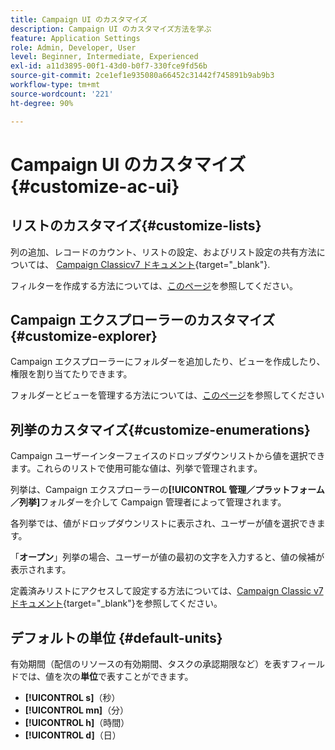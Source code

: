```yaml
---
title: Campaign UI のカスタマイズ
description: Campaign UI のカスタマイズ方法を学ぶ
feature: Application Settings
role: Admin, Developer, User
level: Beginner, Intermediate, Experienced
exl-id: a11d3895-00f1-43d0-b0f7-330fce9fd56b
source-git-commit: 2ce1ef1e935080a66452c31442f745891b9ab9b3
workflow-type: tm+mt
source-wordcount: '221'
ht-degree: 90%

---
```


# Campaign UI のカスタマイズ{#customize-ac-ui}

## リストのカスタマイズ{#customize-lists}

列の追加、レコードのカウント、リストの設定、およびリスト設定の共有方法については、 [Campaign Classicv7 ドキュメント](https://experienceleague.adobe.com/docs/campaign-classic/using/getting-started/starting-with-adobe-campaign/campaign-workspace/adobe-campaign-ui-lists.html?lang=ja){target="_blank"}.

フィルターを作成する方法については、[このページ](../audiences/create-filters.md)を参照してください。

## Campaign エクスプローラーのカスタマイズ{#customize-explorer}

Campaign エクスプローラーにフォルダーを追加したり、ビューを作成したり、権限を割り当てたりできます。

フォルダーとビューを管理する方法については、[このページ](../audiences/folders-and-views.md)を参照してください


## 列挙のカスタマイズ{#customize-enumerations}

Campaign ユーザーインターフェイスのドロップダウンリストから値を選択できます。これらのリストで使用可能な値は、列挙で管理されます。

列挙は、Campaign エクスプローラーの&#x200B;**[!UICONTROL 管理／プラットフォーム／列挙]**&#x200B;フォルダーを介して Campaign 管理者によって管理されます。

各列挙では、値がドロップダウンリストに表示され、ユーザーが値を選択できます。

「**オープン**」列挙の場合、ユーザーが値の最初の文字を入力すると、値の候補が表示されます。

定義済みリストにアクセスして設定する方法については、[Campaign Classic v7 ドキュメント](https://experienceleague.adobe.com/docs/campaign-classic/using/getting-started/administration-basics/managing-enumerations.html?lang=ja){target="_blank"}を参照してください。


## デフォルトの単位 {#default-units}

有効期間（配信のリソースの有効期間、タスクの承認期限など）を表すフィールドでは、値を次の&#x200B;**単位**&#x200B;で表すことができます。

* **[!UICONTROL s]**（秒）
* **[!UICONTROL mn]**（分）
* **[!UICONTROL h]**（時間）
* **[!UICONTROL d]**（日）
